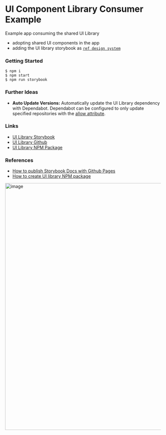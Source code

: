 # UI Component Library Consumer Example

Example app consuming the shared UI Library
- adopting shared UI components in the app
- adding the UI library storybook as [`ref design system`](https://github.com/chris-heyer-planetly/npm-package-consumer-example/blob/main/.storybook/main.js#L6-L12)

### Getting Started

```
$ npm i
$ npm start
$ npm run storybook
```

### Further Ideas

- **Auto Update Versions:** Automatically update the UI Library dependency with Dependabot. Dependabot can be configured to only update specified repositories with the [allow attribute](https://docs.github.com/en/code-security/supply-chain-security/keeping-your-dependencies-updated-automatically/configuration-options-for-dependency-updates#allow).


### Links
- [UI Library Storybook](https://chris-heyer-planetly.github.io/npm-package-example/)
- [UI Library Github](https://github.com/chris-heyer-planetly/npm-package-example)
- [UI Library NPM Package](https://www.npmjs.com/package/@cheyer/npm-package-example)


### References
- [How to publish Storybook Docs with Github Pages](https://dev.to/kouts/deploy-storybook-to-github-pages-3bij#:~:text=Enable%20GitHub%20Pages,docs%20folder%20in%20our%20repository.)
- [How to create UI library NPM package](https://storybook.js.org/tutorials/design-systems-for-developers/react/en/distribute/)


<img width="800" alt="image" src="https://user-images.githubusercontent.com/98834465/155500589-6bb14285-0c06-4952-a156-d713d6fb59ff.png">